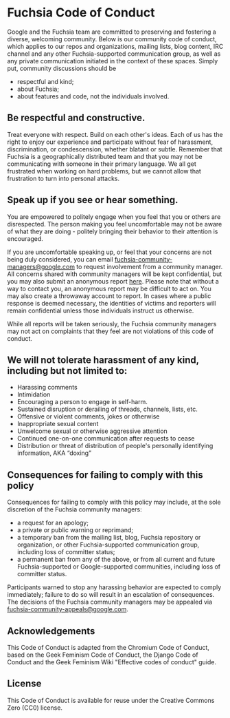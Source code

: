 # Fuchsia Code of Conduct

Google and the Fuchsia team are committed to preserving and fostering a diverse,
welcoming community. Below is our community code of conduct, which applies to
our repos and organizations, mailing lists, blog content, IRC channel and any
other Fuchsia-supported communication group, as well as any private
communication initiated in the context of these spaces.
Simply put, community discussions should be

 * respectful and kind;
 * about Fuchsia;
 * about features and code, not the individuals involved.

## Be respectful and constructive.

Treat everyone with respect. Build on each other's ideas. Each of us has the
right to enjoy our experience and participate without fear of harassment,
discrimination, or condescension, whether blatant or subtle. Remember that
Fuchsia is a geographically distributed team and that you may not be
communicating with someone in their primary language. We all get frustrated
when working on hard problems, but we cannot allow that frustration to turn
into personal attacks.

## Speak up if you see or hear something.
You are empowered to politely engage when you feel that you or others are
disrespected. The person making you feel uncomfortable may not be aware of what
they are doing - politely bringing their behavior to their attention is
encouraged.

If you are uncomfortable speaking up, or feel that your concerns are not being
duly considered, you can email fuchsia-community-managers@google.com to request
involvement from a community manager. All concerns shared with community
managers will be kept confidential, but you may also submit an anonymous report
[here](https://goo.gl/forms/xgisUdowrEWrYgui2).  Please note that without a way
to contact you, an anonymous report may be difficult to act on. You may also
create a throwaway account to report. In cases where a public response is deemed
necessary, the identities of victims and reporters will remain confidential
unless those individuals instruct us otherwise.

While all reports will be taken seriously, the Fuchsia community managers may
not act on complaints that they feel are not violations of this code of
conduct.

## We will not tolerate harassment of any kind, including but not limited to:

 * Harassing comments
 * Intimidation
 * Encouraging a person to engage in self-harm.
 * Sustained disruption or derailing of threads, channels, lists, etc.
 * Offensive or violent comments, jokes or otherwise
 * Inappropriate sexual content
 * Unwelcome sexual or otherwise aggressive attention
 * Continued one-on-one communication after requests to cease
 * Distribution or threat of distribution of people's personally identifying
   information, AKA “doxing”

## Consequences for failing to comply with this policy

Consequences for failing to comply with this policy may include, at the sole
discretion of the Fuchsia community managers:

 * a request for an apology;
 * a private or public warning or reprimand;
 * a temporary ban from the mailing list, blog, Fuchsia repository or
   organization, or other Fuchsia-supported communication group, including
   loss of committer status;
 * a permanent ban from any of the above, or from all current and future
   Fuchsia-supported or Google-supported communities, including loss of
   committer status.

Participants warned to stop any harassing behavior are expected to comply
immediately; failure to do so will result in an escalation of consequences.
The decisions of the Fuchsia community managers may be appealed via
fuchsia-community-appeals@google.com.

## Acknowledgements

This Code of Conduct is adapted from the Chromium Code of Conduct, based on the
Geek Feminism Code of Conduct, the Django Code of Conduct and the Geek Feminism
Wiki "Effective codes of conduct" guide.

## License

This Code of Conduct is available for reuse under the Creative Commons Zero
(CC0) license.
